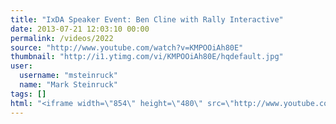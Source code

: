```yaml
---
title: "IxDA Speaker Event: Ben Cline with Rally Interactive"
date: 2013-07-21 12:03:10 00:00
permalink: /videos/2022
source: "http://www.youtube.com/watch?v=KMPOOiAh80E"
thumbnail: "http://i1.ytimg.com/vi/KMPOOiAh80E/hqdefault.jpg"
user:
  username: "msteinruck"
  name: "Mark Steinruck"
tags: []
html: "<iframe width=\"854\" height=\"480\" src=\"http://www.youtube.com/embed/KMPOOiAh80E?wmode=transparent&feature=oembed\" frameborder=\"0\" allowfullscreen></iframe>"
---
```


